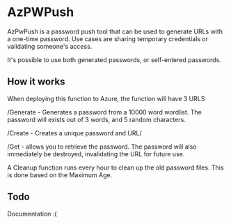 ﻿# AzPWPush

AzPwPush is a password push tool that can be used to generate URLs with a one-time password. Use cases are sharing temporary credentials or validating someone's access.

It's possible to use both generated passwords, or self-entered passwords.

## How it works

When deploying this function to Azure, the function will have 3 URLS

/Generate - Generates a password from a 10000 word wordlist. The password will exists out of 3 words, and 5 random characters.

/Create - Creates a unique password and URL/

/Get - allows you to retrieve the password. The password will also immediately be destroyed, invalidating the URL for future use.

A Cleanup function runs every hour to clean up the old password files. This is done based on the Maximum Age.

## Todo

<TODO> Documentation :(
